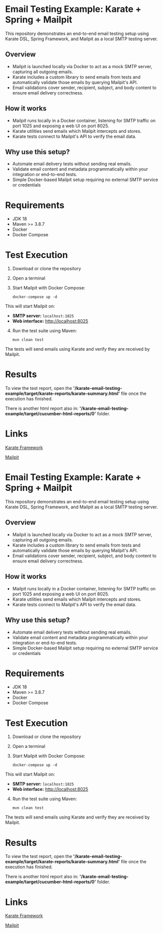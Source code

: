 # Email Testing Example: Karate + Spring + Mailpit

This repository demonstrates an end-to-end email testing setup using Karate DSL, Spring Framework, and Mailpit as a local SMTP testing server.

## Overview

- Mailpit is launched locally via Docker to act as a mock SMTP server, capturing all outgoing emails.
- Karate includes a custom library to send emails from tests and automatically validate those emails by querying Mailpit's API.
- Email validations cover sender, recipient, subject, and body content to ensure email delivery correctness.

## How it works

- Mailpit runs locally in a Docker container, listening for SMTP traffic on port 1025 and exposing a web UI on port 8025.
- Karate utilities send emails which Mailpit intercepts and stores.
- Karate tests connect to Mailpit's API to verify the email data.

## Why use this setup?

- Automate email delivery tests without sending real emails.
- Validate email content and metadata programmatically within your integration or end-to-end tests.
- Simple Docker-based Mailpit setup requiring no external SMTP service or credentials

# Requirements

* JDK 18
* Maven >= 3.8.7
* Docker 
* Docker Compose

# Test Execution

1. Download or clone the repository
2. Open a terminal
3. Start Mailpit with Docker Compose:

   `docker-compose up -d`

This will start Mailpit on:

- **SMTP server:** `localhost:1025`
- **Web interface:** [http://localhost:8025](http://localhost:8025)

4. Run the test suite using Maven:

    `mvn clean test`

 The tests will send emails using Karate and verify they are received by Mailpit.

# Results

To view the test report, open the **'/karate-email-testing-example/target/karate-reports/karate-summary.html'** file once
the execution has finished.

There is another html report also in: **'/karate-email-testing-example/target/cucumber-html-reports/0'** folder.

# Links
    
   [Karate Framework](https://github.com/intuit/karate)

   [Mailpit](https://github.com/axllent/mailpit)

   
# Email Testing Example: Karate + Spring + Mailpit

This repository demonstrates an end-to-end email testing setup using Karate DSL, Spring Framework, and Mailpit as a local SMTP testing server.

## Overview

- Mailpit is launched locally via Docker to act as a mock SMTP server, capturing all outgoing emails.
- Karate includes a custom library to send emails from tests and automatically validate those emails by querying Mailpit's API.
- Email validations cover sender, recipient, subject, and body content to ensure email delivery correctness.

## How it works

- Mailpit runs locally in a Docker container, listening for SMTP traffic on port 1025 and exposing a web UI on port 8025.
- Karate utilities send emails which Mailpit intercepts and stores.
- Karate tests connect to Mailpit's API to verify the email data.

## Why use this setup?

- Automate email delivery tests without sending real emails.
- Validate email content and metadata programmatically within your integration or end-to-end tests.
- Simple Docker-based Mailpit setup requiring no external SMTP service or credentials

# Requirements

* JDK 18
* Maven >= 3.8.7
* Docker 
* Docker Compose

# Test Execution

1. Download or clone the repository
2. Open a terminal
3. Start Mailpit with Docker Compose:

   `docker-compose up -d`

This will start Mailpit on:

- **SMTP server:** `localhost:1025`
- **Web interface:** [http://localhost:8025](http://localhost:8025)

4. Run the test suite using Maven:

    `mvn clean test`

 The tests will send emails using Karate and verify they are received by Mailpit.

# Results

To view the test report, open the **'/karate-email-testing-example/target/karate-reports/karate-summary.html'** file once
the execution has finished.

There is another html report also in: **'/karate-email-testing-example/target/cucumber-html-reports/0'** folder.

# Links
    
   [Karate Framework](https://github.com/intuit/karate)

   [Mailpit](https://github.com/axllent/mailpit)

   